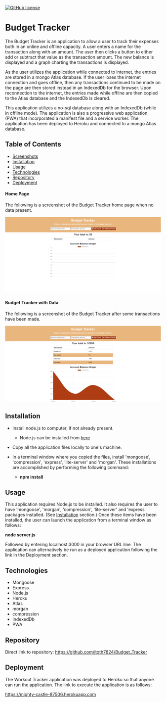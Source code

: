 [![GitHub license](https://img.shields.io/github/license/Naereen/StrapDown.js.svg)](https://www.mit.edu/~amini/LICENSE.md)

# Budget Tracker

The Budget Tracker is an application to allow a user to track their expenses both in an online and offline capacity.  A user enters a name for the transaction along with an amount.  The user then clicks a button to either add or subtract that value as the transaction amount.  The new balance is displayed and a graph charting the transactions is displayed.

As the user utilizes the application while connected to internet, the entries are stored in a mongo Atlas database.  If the user loses the internet connection and goes offline, then any transactions continued to be made on the page are then stored instead in an IndexedDb for the browser.   Upon reconnection to the internet, the entries made while offline are then copied to the Atlas database and the IndexedDb is cleared.

This application utilizes a no-sql database along with an IndexedDb (while in offline mode).  The application is also a progressive web application (PWA) that incorporated a manifest file and a service worker.  The application has been deployed to Heroku and connected to a mongo Atlas database.

## Table of Contents
* [Screenshots](#Screenshots)
* [Installation](#Installation)
* [Usage](#Usage)
* [Technologies](#Technologies)
* [Repository](#Repository)
* [Deployment](#Deployment)

#### Home Page
The following is a screenshot of the Budget Tracker home page when no data present.

<p align="center">
  <img src="./public/assets/images/BudgetTrackerHomePage.png" alt="Budget Tracker application home screen">
</p>

#### Budget Tracker with Data
The following is a screenshot of the Budget Tracker after some transactions have been made.

<p align="center">
  <img src="./public/assets/images/Transactions.png" alt="budget tracker transactions">
</p>

## Installation

* Install node.js to computer, if not already present.
    * Node.js can be installed from [here](https://nodejs.org/en/)
* Copy all the application files locally to one's machine.
* In a terminal window where you copied the files, install 'mongoose', 'compression', 'express', 'lite-server' and 'morgan'.    These installations are accomplished by performing the following command: 

    * **npm install**

## Usage

This application requires Node.js to be installed.  It also requires the user to have 'mongoose', 'morgan', 'compression', 'lite-server' and 'express packages installed.  (See [Installation](#installation) section.)  Once these items have been installed, the user can launch the application from a terminal window as follows:

**node server.js**

Followed by entering localhost:3000 in your browser URL line.  The application can alternatively be run as a deployed application following the link in the Deployment section.


## Technologies

* Mongoose
* Express
* Node.js
* Heroku
* Atlas
* morgan
* compression
* IndexedDb
* PWA

## Repository

Direct link to repository:  https://github.com/jtoth7824/Budget_Tracker

## Deployment

The Workout Tracker application was deployed to Heroku so that anyone can run the application.   The link to execute the application is as follows:

https://mighty-castle-87506.herokuapp.com
